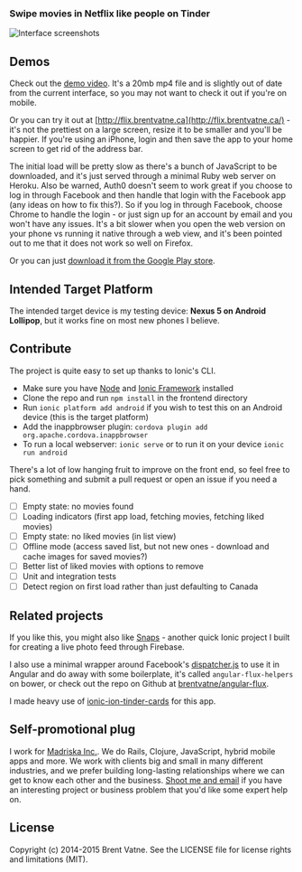 ### Swipe movies in Netflix like people on Tinder

![Interface screenshots](https://github.com/brentvatne/tinder-netflix/blob/master/interface.png)

## Demos

Check out the [demo video](http://url.brentvatne.ca/LMhq). It's a 20mb
mp4 file and is slightly out of date from the current interface, so you may not want to check it out if you're on mobile.

Or you can try it out at [http://flix.brentvatne.ca](http://flix.brentvatne.ca/) - it's not the
prettiest on a large screen, resize it to be smaller and you'll be
happier. If you're using an iPhone, login and then save the app to your
home screen to get rid of the address bar.

The initial load will be pretty slow as there's a bunch of
JavaScript to be downloaded, and it's just served through a minimal Ruby
web server on Heroku. Also be warned, Auth0 doesn't seem to work great if you
choose to log in through Facebook and then handle that login with the
Facebook app (any ideas on how to fix this?). So if you log in through
Facebook, choose Chrome to handle the login - or just sign up for an
account by email and you won't have any issues.  It's a bit slower when
you open the web version on your phone vs running it native through a web
view, and it's been pointed out to me that it does not work so well on
Firefox.

Or you can just [download it from the Google Play store](http://url.brentvatne.ca/1kOgO).

## Intended Target Platform

The intended target device is my testing device: **Nexus 5 on Android Lollipop**,
but it works fine on most new phones I believe.

## Contribute

The project is quite easy to set up thanks to Ionic's CLI.

- Make sure you have [Node](http://nodejs.org/) and [Ionic
  Framework](http://ionicframework.com/docs/guide/installation.html)
  installed
- Clone the repo and run `npm install` in the frontend directory
- Run `ionic platform add android` if you wish to test this on an
  Android device (this is the target platform)
- Add the inappbrowser plugin: `cordova plugin add org.apache.cordova.inappbrowser`
- To run a local webserver: `ionic serve` or to run it on your device
  `ionic run android`

There's a lot of low hanging fruit to improve on the front end, so feel
free to pick something and submit a pull request or open an issue if you
need a hand.

- [ ] Empty state: no movies found
- [ ] Loading indicators (first app load, fetching movies, fetching
  liked movies)
- [ ] Empty state: no liked movies (in list view)
- [ ] Offline mode (access saved list, but not new ones - download and
  cache images for saved movies?)
- [ ] Better list of liked movies with options to remove
- [ ] Unit and integration tests
- [ ] Detect region on first load rather than just defaulting to Canada

## Related projects

If you like this, you might also like
[Snaps](https://github.com/brentvatne/snaps) - another quick Ionic
project I built for creating a live photo feed through Firebase.

I also use a minimal wrapper around Facebook's
[dispatcher.js](http://facebook.github.io/flux/docs/dispatcher.html)
to use it in Angular and do away with some boilerplate, it's called
`angular-flux-helpers` on bower, or check out the repo on Github at
[brentvatne/angular-flux](https://github.com/brentvatne/angular-flux).

I made heavy use of
[ionic-ion-tinder-cards](https://github.com/driftyco/ionic-ion-tinder-cards)
for this app.

## Self-promotional plug

I work for [Madriska Inc.](http://madriska.com/). We do Rails, Clojure,
JavaScript, hybrid mobile apps and more. We work with clients big and
small in many different industries, and we prefer building long-lasting
relationships where we can get to know each other and the business.
[Shoot me and email](mailto:brent.vatne@madriska.com) if you have an
interesting project or business problem that you'd like some expert help
on.

## License
Copyright (c) 2014-2015 Brent Vatne. See the LICENSE file for license rights and limitations (MIT).
